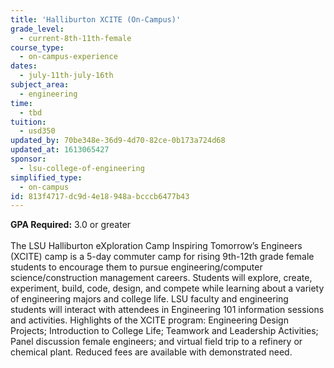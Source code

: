 ```yaml
---
title: 'Halliburton XCITE (On-Campus)'
grade_level:
  - current-8th-11th-female
course_type:
  - on-campus-experience
dates:
  - july-11th-july-16th
subject_area:
  - engineering
time:
  - tbd
tuition:
  - usd350
updated_by: 70be348e-36d9-4d70-82ce-0b173a724d68
updated_at: 1613065427
sponsor:
  - lsu-college-of-engineering
simplified_type:
  - on-campus
id: 813f4717-dc9d-4e18-948a-bcccb6477b43
---
```

<b>GPA Required:</b> 3.0 or greater<br><br>
The LSU Halliburton eXploration Camp Inspiring Tomorrow’s Engineers (XCITE) camp is a 5-day commuter camp for rising 9th-12th grade female students to encourage them to pursue engineering/computer science/construction management careers. Students will explore, create, experiment, build, code, design, and compete while learning about a variety of engineering majors and college life. LSU faculty and engineering students will interact with attendees in Engineering 101 information sessions and activities. Highlights of the XCITE program: Engineering Design Projects; Introduction to College Life; Teamwork and Leadership Activities; Panel discussion female engineers; and virtual field trip to a refinery or chemical plant. Reduced fees are available with demonstrated need.